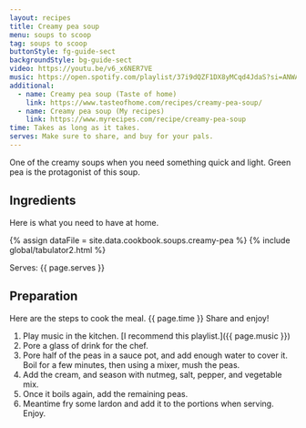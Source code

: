 ```yaml
---
layout: recipes
title: Creamy pea soup
menu: soups to scoop
tag: soups to scoop
buttonStyle: fg-guide-sect
backgroundStyle: bg-guide-sect
video: https://youtu.be/v6_x6NER7VE
music: https://open.spotify.com/playlist/37i9dQZF1DX8yMCqd4JdaS?si=ANWAisFsRliV4uoXLcr9Kw
additional:
  - name: Creamy pea soup (Taste of home)
    link: https://www.tasteofhome.com/recipes/creamy-pea-soup/
  - name: Creamy pea soup (My recipes)
    link: https://www.myrecipes.com/recipe/creamy-pea-soup
time: Takes as long as it takes.
serves: Make sure to share, and buy for your pals.
---
```


One of the creamy soups when you need something quick and light. Green pea is the protagonist of this soup.
<!-- excerpt-end -->

## Ingredients

Here is what you need to have at home.

{% assign dataFile = site.data.cookbook.soups.creamy-pea %}
{% include global/tabulator2.html %}


Serves: {{ page.serves }}

## Preparation

Here are the steps to cook the meal. {{ page.time }} Share and enjoy!

1. Play music in the kitchen. [I recommend this playlist.]({{ page.music }})
2. Pore a glass of drink for the chef.
3. Pore half of the peas in a sauce pot, and add enough water to cover it. Boil for a few minutes, then using a mixer, mush the peas.
4. Add the cream, and season with nutmeg, salt, pepper, and vegetable mix.
5. Once it boils again, add the remaining peas. 
6. Meantime fry some lardon and add it to the portions when serving. Enjoy.
